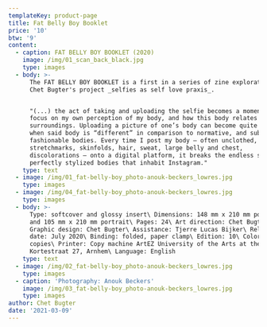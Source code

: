 ```yaml
---
templateKey: product-page
title: Fat Belly Boy Booklet
price: '10'
btw: '9'
content:
  - caption: FAT BELLY BOY BOOKLET (2020)
    image: /img/01_scan_back_black.jpg
    type: images
  - body: >-
      The FAT BELLY BOY BOOKLET is a first in a series of zine explorations of
      Chet Bugter's project _selfies as self love praxis_. 


      "(...) the act of taking and uploading the selfie becomes a moment to
      focus on my own perception of my body, and how this body relates to its
      surroundings. Uploading a picture of one’s body can become quite radical
      when said body is “different” in comparison to normative, and subsequently
      fashionable bodies. Every time I post my body — often unclothed, with its
      stretchmarks, skinfolds, hair, sweat, large belly and chest,
      discolorations — onto a digital platform, it breaks the endless stream of
      perfectly stylized bodies that inhabit Instagram."
    type: text
  - image: /img/01_fat-belly-boy_photo-anouk-beckers_lowres.jpg
    type: images
  - image: /img/04_fat-belly-boy_photo-anouk-beckers_lowres.jpg
    type: images
  - body: >-
      Type: softcover and glossy insert\ Dimensions: 148 mm x 210 mm portrait
      and 105 mm x 210 mm portrait\ Pages: 24\ Art direction: Chet Bugter\
      Graphic design: Chet Bugter\ Assistance: Tjerre Lucas Bijker\ Release
      date: July 2020\ Binding: folded, paper clamp\ Edition: 10\ Color: Color
      copies\ Printer: Copy machine ArtEZ University of the Arts at the
      Kortestraat 27, Arnhem\ Language: English
    type: text
  - image: /img/02_fat-belly-boy_photo-anouk-beckers_lowres.jpg
    type: images
  - caption: 'Photography: Anouk Beckers'
    image: /img/03_fat-belly-boy_photo-anouk-beckers_lowres.jpg
    type: images
author: Chet Bugter
date: '2021-03-09'
---
```


